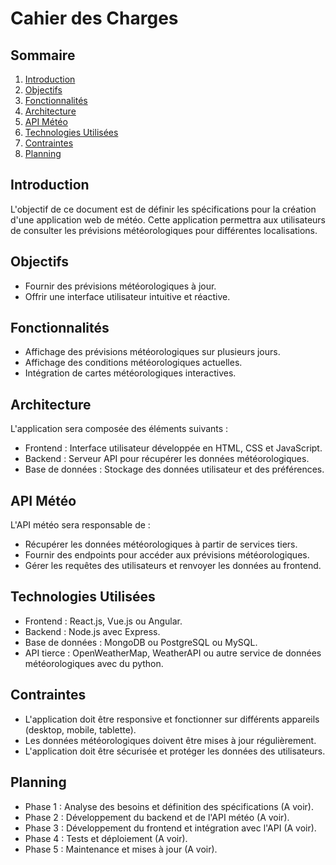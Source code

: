 # Cahier des Charges

## Sommaire
1. [Introduction](#introduction)
2. [Objectifs](#objectifs)
3. [Fonctionnalités](#fonctionnalités)
4. [Architecture](#architecture)
5. [API Météo](#api-météo)
6. [Technologies Utilisées](#technologies-utilisées)
7. [Contraintes](#contraintes)
8. [Planning](#planning)

## Introduction
L'objectif de ce document est de définir les spécifications pour la création d'une application web de météo. Cette application permettra aux utilisateurs de consulter les prévisions météorologiques pour différentes localisations.

## Objectifs
- Fournir des prévisions météorologiques à jour.
- Offrir une interface utilisateur intuitive et réactive.

## Fonctionnalités
- Affichage des prévisions météorologiques sur plusieurs jours.
- Affichage des conditions météorologiques actuelles.
- Intégration de cartes météorologiques interactives.

## Architecture
L'application sera composée des éléments suivants :
- Frontend : Interface utilisateur développée en HTML, CSS et JavaScript.
- Backend : Serveur API pour récupérer les données météorologiques.
- Base de données : Stockage des données utilisateur et des préférences.

## API Météo
L'API météo sera responsable de :
- Récupérer les données météorologiques à partir de services tiers.
- Fournir des endpoints pour accéder aux prévisions météorologiques.
- Gérer les requêtes des utilisateurs et renvoyer les données au frontend.

## Technologies Utilisées
- Frontend : React.js, Vue.js ou Angular.
- Backend : Node.js avec Express.
- Base de données : MongoDB ou PostgreSQL ou MySQL.
- API tierce : OpenWeatherMap, WeatherAPI ou autre service de données météorologiques avec du python.

## Contraintes
- L'application doit être responsive et fonctionner sur différents appareils (desktop, mobile, tablette).
- Les données météorologiques doivent être mises à jour régulièrement.
- L'application doit être sécurisée et protéger les données des utilisateurs.

## Planning
- Phase 1 : Analyse des besoins et définition des spécifications (A voir).
- Phase 2 : Développement du backend et de l'API météo (A voir).
- Phase 3 : Développement du frontend et intégration avec l'API (A voir).
- Phase 4 : Tests et déploiement (A voir).
- Phase 5 : Maintenance et mises à jour (A voir).